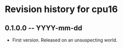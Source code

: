 # Revision history for cpu16

## 0.1.0.0 -- YYYY-mm-dd

* First version. Released on an unsuspecting world.

